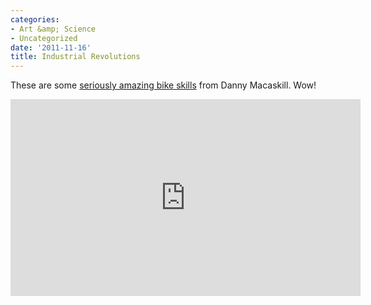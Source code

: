 ```yaml
---
categories:
- Art &amp; Science
- Uncategorized
date: '2011-11-16'
title: Industrial Revolutions
---
```


These are some <a href="https://www.youtube.com/watch?v=ShbC5yVqOdI">seriously amazing bike skills</a> from Danny Macaskill. Wow!

<iframe class="alignc" width="560" height="315" src="https://www.youtube.com/embed/ShbC5yVqOdI?rel=0" frameborder="0" allowfullscreen></iframe>
